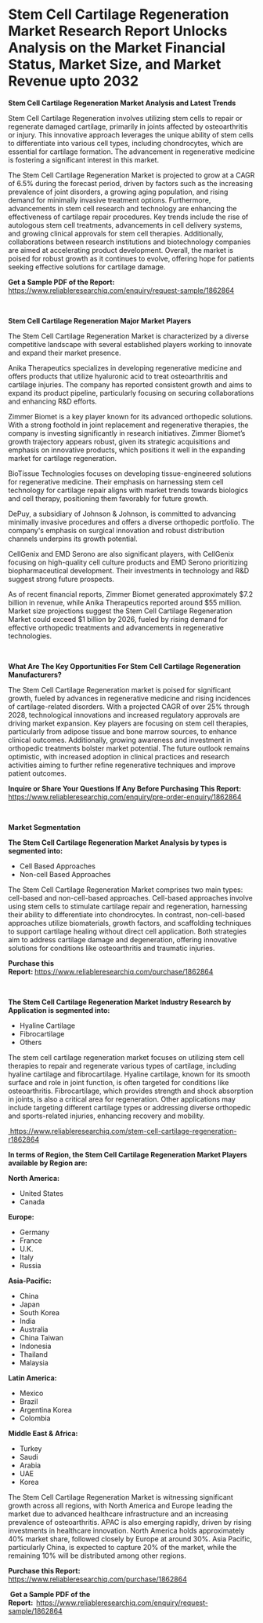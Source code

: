 <p><h1>Stem Cell Cartilage Regeneration Market Research Report Unlocks Analysis on the Market Financial Status, Market Size, and Market Revenue upto 2032</h1></p><p><strong>Stem Cell Cartilage Regeneration Market Analysis and Latest Trends</strong></p>
<p><p>Stem Cell Cartilage Regeneration involves utilizing stem cells to repair or regenerate damaged cartilage, primarily in joints affected by osteoarthritis or injury. This innovative approach leverages the unique ability of stem cells to differentiate into various cell types, including chondrocytes, which are essential for cartilage formation. The advancement in regenerative medicine is fostering a significant interest in this market.</p><p>The Stem Cell Cartilage Regeneration Market is projected to grow at a CAGR of 6.5% during the forecast period, driven by factors such as the increasing prevalence of joint disorders, a growing aging population, and rising demand for minimally invasive treatment options. Furthermore, advancements in stem cell research and technology are enhancing the effectiveness of cartilage repair procedures. Key trends include the rise of autologous stem cell treatments, advancements in cell delivery systems, and growing clinical approvals for stem cell therapies. Additionally, collaborations between research institutions and biotechnology companies are aimed at accelerating product development. Overall, the market is poised for robust growth as it continues to evolve, offering hope for patients seeking effective solutions for cartilage damage.</p></p>
<p><strong>Get a Sample PDF of the Report:&nbsp;</strong> <a href="https://www.reliableresearchiq.com/enquiry/request-sample/1862864?utm_campaign=2320&utm_medium=2&utm_source=Github&utm_content=ia&utm_term=12042025&utm_id=stem-cell-cartilage-regeneration">https://www.reliableresearchiq.com/enquiry/request-sample/1862864</a></p>
<p>&nbsp;</p>
<p><strong>Stem Cell Cartilage Regeneration Major Market Players</strong></p>
<p><p>The Stem Cell Cartilage Regeneration Market is characterized by a diverse competitive landscape with several established players working to innovate and expand their market presence. </p><p>Anika Therapeutics specializes in developing regenerative medicine and offers products that utilize hyaluronic acid to treat osteoarthritis and cartilage injuries. The company has reported consistent growth and aims to expand its product pipeline, particularly focusing on securing collaborations and enhancing R&D efforts.</p><p>Zimmer Biomet is a key player known for its advanced orthopedic solutions. With a strong foothold in joint replacement and regenerative therapies, the company is investing significantly in research initiatives. Zimmer Biomet’s growth trajectory appears robust, given its strategic acquisitions and emphasis on innovative products, which positions it well in the expanding market for cartilage regeneration.</p><p>BioTissue Technologies focuses on developing tissue-engineered solutions for regenerative medicine. Their emphasis on harnessing stem cell technology for cartilage repair aligns with market trends towards biologics and cell therapy, positioning them favorably for future growth.</p><p>DePuy, a subsidiary of Johnson & Johnson, is committed to advancing minimally invasive procedures and offers a diverse orthopedic portfolio. The company's emphasis on surgical innovation and robust distribution channels underpins its growth potential.</p><p>CellGenix and EMD Serono are also significant players, with CellGenix focusing on high-quality cell culture products and EMD Serono prioritizing biopharmaceutical development. Their investments in technology and R&D suggest strong future prospects.</p><p>As of recent financial reports, Zimmer Biomet generated approximately $7.2 billion in revenue, while Anika Therapeutics reported around $55 million. Market size projections suggest the Stem Cell Cartilage Regeneration Market could exceed $1 billion by 2026, fueled by rising demand for effective orthopedic treatments and advancements in regenerative technologies.</p></p>
<p>&nbsp;</p>
<p><strong>What Are The Key Opportunities For Stem Cell Cartilage Regeneration Manufacturers?</strong></p>
<p><p>The Stem Cell Cartilage Regeneration market is poised for significant growth, fueled by advances in regenerative medicine and rising incidences of cartilage-related disorders. With a projected CAGR of over 25% through 2028, technological innovations and increased regulatory approvals are driving market expansion. Key players are focusing on stem cell therapies, particularly from adipose tissue and bone marrow sources, to enhance clinical outcomes. Additionally, growing awareness and investment in orthopedic treatments bolster market potential. The future outlook remains optimistic, with increased adoption in clinical practices and research activities aiming to further refine regenerative techniques and improve patient outcomes.</p></p>
<p><strong>Inquire or Share Your Questions If Any Before Purchasing This Report:</strong> <a href="https://www.reliableresearchiq.com/enquiry/pre-order-enquiry/1862864?utm_campaign=2320&utm_medium=2&utm_source=Github&utm_content=ia&utm_term=12042025&utm_id=stem-cell-cartilage-regeneration">https://www.reliableresearchiq.com/enquiry/pre-order-enquiry/1862864</a></p>
<p>&nbsp;</p>
<p><strong>Market Segmentation</strong></p>
<p><strong>The Stem Cell Cartilage Regeneration Market Analysis by types is segmented into:</strong></p>
<p><ul><li>Cell Based Approaches</li><li>Non-cell Based Approaches</li></ul></p>
<p><p>The Stem Cell Cartilage Regeneration Market comprises two main types: cell-based and non-cell-based approaches. Cell-based approaches involve using stem cells to stimulate cartilage repair and regeneration, harnessing their ability to differentiate into chondrocytes. In contrast, non-cell-based approaches utilize biomaterials, growth factors, and scaffolding techniques to support cartilage healing without direct cell application. Both strategies aim to address cartilage damage and degeneration, offering innovative solutions for conditions like osteoarthritis and traumatic injuries.</p></p>
<p><strong>Purchase this Report:&nbsp;</strong><a href="https://www.reliableresearchiq.com/purchase/1862864?utm_campaign=2320&utm_medium=2&utm_source=Github&utm_content=ia&utm_term=12042025&utm_id=stem-cell-cartilage-regeneration">https://www.reliableresearchiq.com/purchase/1862864</a></p>
<p>&nbsp;</p>
<p><strong>The Stem Cell Cartilage Regeneration Market Industry Research by Application is segmented into:</strong></p>
<p><ul><li>Hyaline Cartilage</li><li>Fibrocartilage</li><li>Others</li></ul></p>
<p><p>The stem cell cartilage regeneration market focuses on utilizing stem cell therapies to repair and regenerate various types of cartilage, including hyaline cartilage and fibrocartilage. Hyaline cartilage, known for its smooth surface and role in joint function, is often targeted for conditions like osteoarthritis. Fibrocartilage, which provides strength and shock absorption in joints, is also a critical area for regeneration. Other applications may include targeting different cartilage types or addressing diverse orthopedic and sports-related injuries, enhancing recovery and mobility.</p></p>
<p><a href="https://www.reliableresearchiq.com/stem-cell-cartilage-regeneration-r1862864?utm_campaign=2320&utm_medium=2&utm_source=Github&utm_content=ia&utm_term=12042025&utm_id=stem-cell-cartilage-regeneration">&nbsp;https://www.reliableresearchiq.com/stem-cell-cartilage-regeneration-r1862864</a></p>
<p><strong>In terms of Region, the Stem Cell Cartilage Regeneration Market Players available by Region are:</strong></p>
<p>
    <p> <strong> North America: </strong>
        <ul>
            <li>United States</li>
            <li>Canada</li>
        </ul>
        </p> 
    <p> <strong> Europe: </strong>
        <ul>
            <li>Germany</li>
            <li>France</li>
            <li>U.K.</li>
            <li>Italy</li>
            <li>Russia</li>
        </ul>
        </p> 
    <p> <strong> Asia-Pacific: </strong>
        <ul>
            <li>China</li>
            <li>Japan</li>
            <li>South Korea</li>
            <li>India</li>
            <li>Australia</li>
            <li>China Taiwan</li>
            <li>Indonesia</li>
            <li>Thailand</li>
            <li>Malaysia</li>
        </ul>
        </p> 
    <p> <strong> Latin America: </strong>
        <ul>
            <li>Mexico</li>
            <li>Brazil</li>
            <li>Argentina Korea</li>
            <li>Colombia</li>
        </ul>
        </p> 
    <p> <strong> Middle East & Africa: </strong>
        <ul>
            <li>Turkey</li>
            <li>Saudi</li>
            <li>Arabia</li>
            <li>UAE</li>
            <li>Korea</li>
        </ul>
    </p>
    </p>
<p><p>The Stem Cell Cartilage Regeneration Market is witnessing significant growth across all regions, with North America and Europe leading the market due to advanced healthcare infrastructure and an increasing prevalence of osteoarthritis. APAC is also emerging rapidly, driven by rising investments in healthcare innovation. North America holds approximately 40% market share, followed closely by Europe at around 30%. Asia Pacific, particularly China, is expected to capture 20% of the market, while the remaining 10% will be distributed among other regions.</p></p>
<p><strong>Purchase this Report: </strong><a href="https://www.reliableresearchiq.com/purchase/1862864?utm_campaign=2320&utm_medium=2&utm_source=Github&utm_content=ia&utm_term=12042025&utm_id=stem-cell-cartilage-regeneration">https://www.reliableresearchiq.com/purchase/1862864</a></p>
<p>&nbsp;<strong>Get a Sample PDF of the Report:&nbsp;&nbsp;</strong><a href="https://www.reliableresearchiq.com/enquiry/request-sample/1862864?utm_campaign=2320&utm_medium=2&utm_source=Github&utm_content=ia&utm_term=12042025&utm_id=stem-cell-cartilage-regeneration">https://www.reliableresearchiq.com/enquiry/request-sample/1862864</a></p>
<p><strong></strong></p>
<p><p></p><p></p><p></p></p>